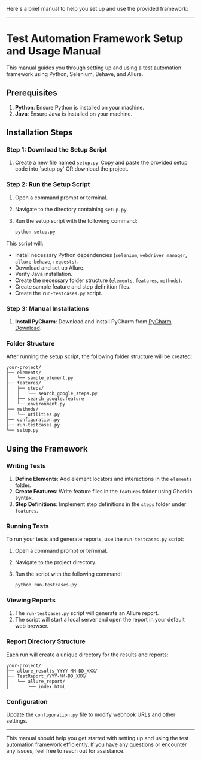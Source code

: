 Here's a brief manual to help you set up and use the provided framework:

---

# Test Automation Framework Setup and Usage Manual

This manual guides you through setting up and using a test automation framework using Python, Selenium, Behave, and Allure.

## Prerequisites

1. **Python**: Ensure Python is installed on your machine.
2. **Java**: Ensure Java is installed on your machine.

## Installation Steps

### Step 1: Download the Setup Script

1. Create a new file named `setup.py `Copy and paste the provided setup code into `setup.py' OR download the project.

### Step 2: Run the Setup Script

1. Open a command prompt or terminal.
2. Navigate to the directory containing `setup.py`.
3. Run the setup script with the following command:

   ```bash
   python setup.py
   ```

This script will:

- Install necessary Python dependencies (`selenium`, `webdriver_manager`, `allure-behave`, `requests`).
- Download and set up Allure.
- Verify Java installation.
- Create the necessary folder structure (`elements`, `features`, `methods`).
- Create sample feature and step definition files.
- Create the `run-testcases.py` script.

### Step 3: Manual Installations

1. **Install PyCharm**: Download and install PyCharm from [PyCharm Download](https://www.jetbrains.com/pycharm/download/).

### Folder Structure

After running the setup script, the following folder structure will be created:

```
your-project/
├── elements/
│   └── sample_element.py
├── features/
│   ├── steps/
│   │   └── search_google_steps.py
│   ├── search_google.feature
│   └── environment.py
├── methods/
│   └── utilities.py
├── configuration.py
├── run-testcases.py
└── setup.py
```

## Using the Framework

### Writing Tests

1. **Define Elements**: Add element locators and interactions in the `elements` folder.
2. **Create Features**: Write feature files in the `features` folder using Gherkin syntax.
3. **Step Definitions**: Implement step definitions in the `steps` folder under `features`.

### Running Tests

To run your tests and generate reports, use the `run-testcases.py` script:

1. Open a command prompt or terminal.
2. Navigate to the project directory.
3. Run the script with the following command:

   ```bash
   python run-testcases.py
   ```

### Viewing Reports

1. The `run-testcases.py` script will generate an Allure report.
2. The script will start a local server and open the report in your default web browser.

### Report Directory Structure

Each run will create a unique directory for the results and reports:

```
your-project/
├── allure_results_YYYY-MM-DD_XXX/
├── TestReport_YYYY-MM-DD_XXX/
│   └── allure_report/
│       └── index.html
```

### Configuration

Update the `configuration.py` file to modify webhook URLs and other settings.

---

This manual should help you get started with setting up and using the test automation framework efficiently. If you have any questions or encounter any issues, feel free to reach out for assistance.
